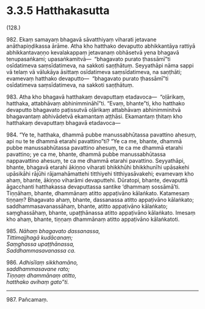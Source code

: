 

# 3.3.5 Hatthakasutta




(128.)

982\. Ekaṃ samayaṃ bhagavā sāvatthiyaṃ viharati jetavane anāthapiṇḍikassa ārāme. Atha kho hatthako devaputto abhikkantāya rattiyā abhikkantavaṇṇo kevalakappaṃ jetavanaṃ obhāsetvā yena bhagavā tenupasaṅkami; upasaṅkamitvā—  “bhagavato purato ṭhassāmī”ti osīdatimeva saṃsīdatimeva, na sakkoti saṇṭhātuṃ. Seyyathāpi nāma sappi vā telaṃ vā vālukāya āsittaṃ osīdatimeva saṃsīdatimeva, na saṇṭhāti; evamevaṃ hatthako devaputto—  “bhagavato purato ṭhassāmī”ti osīdatimeva saṃsīdatimeva, na sakkoti saṇṭhātuṃ.

983\. Atha kho bhagavā hatthakaṃ devaputtaṃ etadavoca—  “oḷārikaṃ, hatthaka, attabhāvaṃ abhinimmināhī”ti. “Evaṃ, bhante”ti, kho hatthako devaputto bhagavato paṭissutvā oḷārikaṃ attabhāvaṃ abhinimminitvā bhagavantaṃ abhivādetvā ekamantaṃ aṭṭhāsi. Ekamantaṃ ṭhitaṃ kho hatthakaṃ devaputtaṃ bhagavā etadavoca—

984\. “Ye te, hatthaka, dhammā pubbe manussabhūtassa pavattino ahesuṃ, api nu te te dhammā etarahi pavattino”ti? “Ye ca me, bhante, dhammā pubbe manussabhūtassa pavattino ahesuṃ, te ca me dhammā etarahi pavattino; ye ca me, bhante, dhammā pubbe manussabhūtassa nappavattino ahesuṃ, te ca me dhammā etarahi pavattino. Seyyathāpi, bhante, bhagavā etarahi ākiṇṇo viharati bhikkhūhi bhikkhunīhi upāsakehi upāsikāhi rājūhi rājamahāmattehi titthiyehi titthiyasāvakehi; evamevaṃ kho ahaṃ, bhante, ākiṇṇo viharāmi devaputtehi. Dūratopi, bhante, devaputtā āgacchanti hatthakassa devaputtassa santike ‘dhammaṃ sossāmā’ti. Tiṇṇāhaṃ, bhante, dhammānaṃ atitto appaṭivāno kālaṅkato. Katamesaṃ tiṇṇaṃ? Bhagavato ahaṃ, bhante, dassanassa atitto appaṭivāno kālaṅkato; saddhammasavanassāhaṃ, bhante, atitto appaṭivāno kālaṅkato; saṃghassāhaṃ, bhante, upaṭṭhānassa atitto appaṭivāno kālaṅkato. Imesaṃ kho ahaṃ, bhante, tiṇṇaṃ dhammānaṃ atitto appaṭivāno kālaṅkatoti.

985\. _Nāhaṃ bhagavato dassanassa,_  
_Tittimajjhagā kudācanaṃ;_  
_Saṃghassa upaṭṭhānassa,_  
_Saddhammasavanassa ca._  


986\. _Adhisīlaṃ sikkhamāno,_  
_saddhammasavane rato;_  
_Tiṇṇaṃ dhammānaṃ atitto,_  
_hatthako avihaṃ gato”ti._  


---

987\. Pañcamaṃ.






